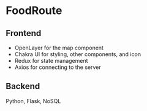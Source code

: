 # FoodRoute

## Frontend
- OpenLayer for the map component
- Chakra UI for styling, other components, and icon
- Redux for state management
- Axios for connecting to the server

## Backend
Python, Flask, NoSQL

